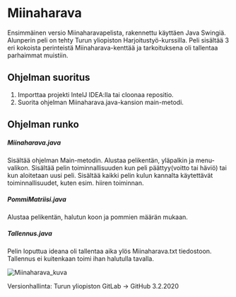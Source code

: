 # Miinaharava

Ensimmäinen versio Miinaharavapelista, rakennettu käyttäen Java Swingiä.
Alunperin peli on tehty Turun yliopiston Harjoitustyö-kurssilla.
Peli sisältää 3 eri kokoista perinteistä Miinaharava-kenttää ja tarkoituksena oli tallentaa parhaimmat muistiin.

## Ohjelman suoritus
1. Importtaa projekti IntelJ IDEA:lla tai cloonaa repositio.
2. Suorita ohjelman Miinaharava.java-kansion main-metodi.

## Ohjelman runko
##### Miinaharava.java
Sisältää ohjelman Main-metodin. Alustaa pelikentän, yläpalkin ja menu-valikon.
Sisältää pelin toiminnallisuuden kun peli päättyy(voitto tai häviö) tai kun aloitetaan uusi peli.
Sisältää kaikki pelin kulun kannalta käytettävät toiminnallisuudet, kuten esim. hiiren toiminnan.

##### PommiMatriisi.java
Alustaa pelikentän, halutun koon ja pommien määrän mukaan.

##### Tallennus.java
Pelin loputtua ideana oli tallentaa aika ylös Miinaharava.txt tiedostoon. Tallennus ei kuitenkaan toimi ihan halutulla tavalla.

![Miinaharava_kuva](https://user-images.githubusercontent.com/36680532/75066228-1a1b3c00-54f3-11ea-96b7-ac1953c19da9.png)

Versionhallinta: Turun yliopiston GitLab -> GitHub 3.2.2020

